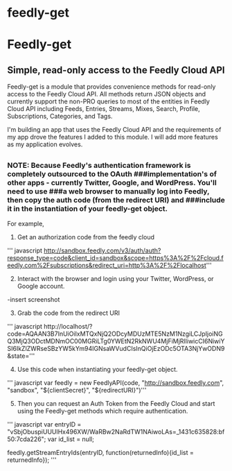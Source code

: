 feedly-get
==========


# Feedly-get

## Simple, read-only access to the Feedly Cloud API

Feedly-get is a module that provides convenience methods for read-only access to the Feedly Cloud API.  All methods return JSON objects and currently support the non-PRO queries to most of the entities in Feedly Cloud API including Feeds, Entries, Streams, Mixes, Search, Profile, Subscriptions, Categories, and Tags. 

I'm building an app that uses the Feedly Cloud API and the requirements of my app drove the features I added to this module. I will add more features as my application evolves.  


##

### NOTE: Because Feedly's authentication framework is completely outsourced to the OAuth ###implementation's of other apps - currently Twitter, Google, and WordPress. You'll need to use ###a web browser to manually log into Feedly, then copy the auth code (from the redirect URI) and ###include it in the instantiation of your feedly-get object.

For example, 

1. Get an authorization code from the feedly cloud

''' javascript
http://sandbox.feedly.com/v3/auth/auth?response_type=code&client_id=sandbox&scope=https%3A%2F%2Fcloud.feedly.com%2Fsubscriptions&redirect_uri=http%3A%2F%2Flocalhost''' 


2. Interact with the browser and login using your Twitter, WordPress, or Google account. 

-insert screenshot


3. Grab the code from the redirect URI

''' javascript
http://localhost/?code=AQAAN3B7InUiOiIxMTQxNjQ2ODcyMDUzMTE5NzM1NzgiLCJpIjoiNGQ3MjQ3ODctMDNmOC00MGRiLTg0YWEtN2RkNWU4MjFiMjRlIiwicCI6NiwiYSI6IkZlZWRseSBzYW5kYm94IGNsaWVudCIsInQiOjEzODc5OTA3NjYwODN9&state='''


4. Use this code when instantiating your feedly-get object.

''' javascript
var feedly = new FeedlyAPI(code, "http://sandbox.feedly.com", "sandbox", "${clientSecret}", "${redirectURI}")'''


5. Then you can request an Auth Token from the Feedly Cloud and start using the Feedly-get methods which require authentication. 

''' javascript 
var entryID = "vSbjObuspiUUUlHx496XW/WaRBw2NaRdTW1NAiwoLAs=_1431c635828:bf50:7cda226";
var id_list = null;

feedly.getStreamEntryIds(entryID, function(returnedInfo){id_list = returnedInfo}); '''
